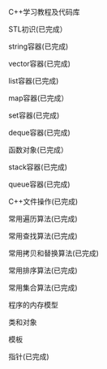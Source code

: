 C++学习教程及代码库

STL初识(已完成）

string容器(已完成)

vector容器(已完成)

list容器(已完成)

map容器(已完成）

set容器(已完成)

deque容器(已完成)

函数对象(已完成）

stack容器(已完成)

queue容器(已完成)

C++文件操作(已完成)

常用遍历算法(已完成)

常用查找算法(已完成)

常用拷贝和替换算法(已完成)

常用排序算法(已完成)

常用集合算法(已完成)

程序的内存模型

类和对象

模板

指针(已完成)